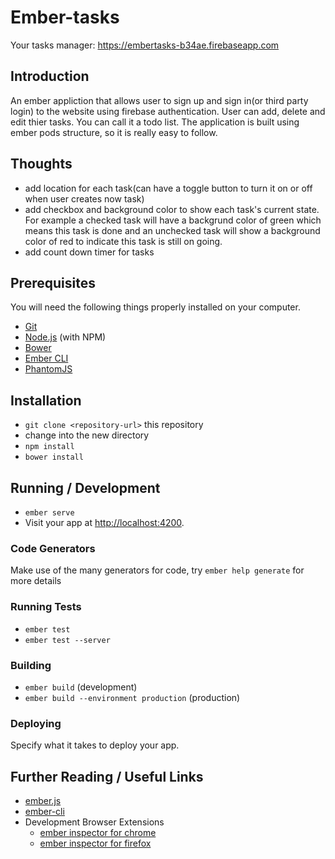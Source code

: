 # Ember-tasks

Your tasks manager:
https://embertasks-b34ae.firebaseapp.com

## Introduction

An ember appliction that allows user to sign up and sign in(or third party login) to the website using firebase authentication. User can add, delete and edit thier tasks. You can call it a todo list. The application is built using ember pods structure, so it is really easy to follow. 

## Thoughts

* add location for each task(can have a toggle button to turn it on or off when user creates now task)
* add checkbox and background color to show each task's current state. For example a checked task will have a backgrund color of green which means this task is done and an unchecked task will show a background color of red to indicate this task is still on going.
* add count down timer for tasks

## Prerequisites

You will need the following things properly installed on your computer.

* [Git](http://git-scm.com/)
* [Node.js](http://nodejs.org/) (with NPM)
* [Bower](http://bower.io/)
* [Ember CLI](http://ember-cli.com/)
* [PhantomJS](http://phantomjs.org/)

## Installation

* `git clone <repository-url>` this repository
* change into the new directory
* `npm install`
* `bower install`

## Running / Development

* `ember serve`
* Visit your app at [http://localhost:4200](http://localhost:4200).

### Code Generators

Make use of the many generators for code, try `ember help generate` for more details

### Running Tests

* `ember test`
* `ember test --server`

### Building

* `ember build` (development)
* `ember build --environment production` (production)

### Deploying

Specify what it takes to deploy your app.

## Further Reading / Useful Links

* [ember.js](http://emberjs.com/)
* [ember-cli](http://ember-cli.com/)
* Development Browser Extensions
  * [ember inspector for chrome](https://chrome.google.com/webstore/detail/ember-inspector/bmdblncegkenkacieihfhpjfppoconhi)
  * [ember inspector for firefox](https://addons.mozilla.org/en-US/firefox/addon/ember-inspector/)

